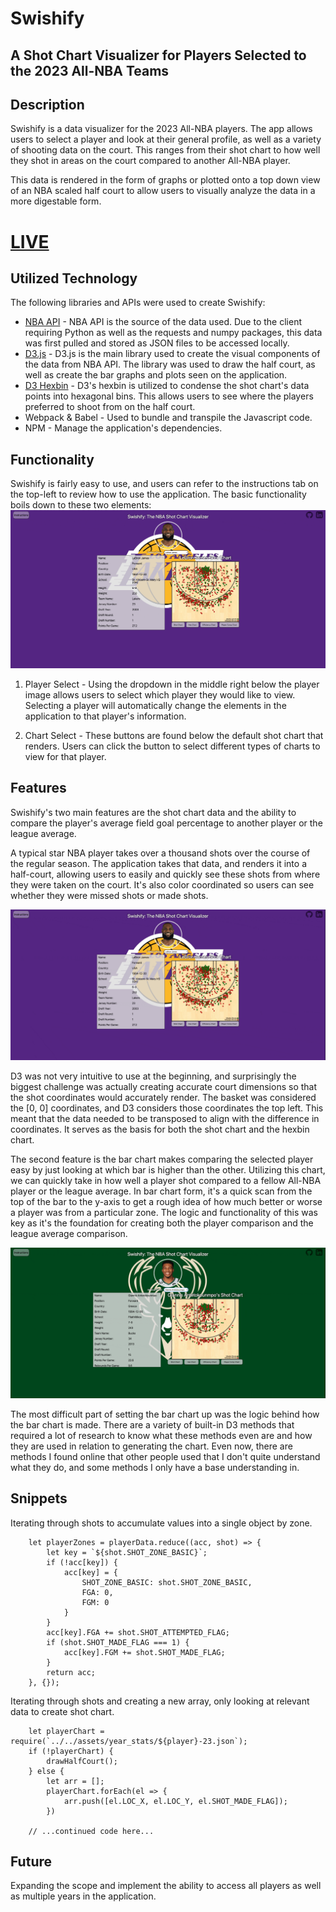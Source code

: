 # Swishify

## A Shot Chart Visualizer for Players Selected to the 2023 All-NBA Teams

## Description

Swishify is a data visualizer for the 2023 All-NBA players. The app allows users to select a player and look at their general profile, as well as a variety of shooting data on the court. This ranges from their shot chart to how well they shot in areas on the court compared to another All-NBA player. 

This data is rendered in the form of graphs or plotted onto a top down view of an NBA scaled half court to allow users to visually analyze the data in a more digestable form.

# [LIVE](https://elliotchang126.github.io/Swishify/)

## Utilized Technology

The following libraries and APIs were used to create Swishify:
- [NBA API](https://github.com/swar/nba_api) - NBA API is the source of the data used. Due to the client requiring Python as well as the requests and numpy packages, this data was first pulled and stored as JSON files to be accessed locally.
- [D3.js](https://d3js.org/) - D3.js is the main library used to create the visual components of the data from NBA API. The library was used to draw the half court, as well as create the bar graphs and plots seen on the application.
- [D3 Hexbin](https://github.com/d3/d3-hexbin) - D3's hexbin is utilized to condense the shot chart's data points into hexagonal bins. This allows users to see where the players preferred to shoot from on the half court.
- Webpack & Babel - Used to bundle and transpile the Javascript code.
- NPM - Manage the application's dependencies.

## Functionality

Swishify is fairly easy to use, and users can refer to the instructions tab on the top-left to review how to use the application. The basic functionality boils down to these two elements:
![](./assets/instructions.gif)

1. Player Select - Using the dropdown in the middle right below the player image allows users to select which player they would like to view. Selecting a player will automatically change the elements in the application to that player's information.

2. Chart Select - These buttons are found below the default shot chart that renders. Users can click the button to select different types of charts to view for that player.

## Features

Swishify's two main features are the shot chart data and the ability to compare the player's average field goal percentage to another player or the league average. 

A typical star NBA player takes over a thousand shots over the course of the regular season. The application takes that data, and renders it into a half-court, allowing users to easily and quickly see these shots from where they were taken on the court. It's also color coordinated so users can see whether they were missed shots or made shots. 

![](./assets/shot-chart.gif)

D3 was not very intuitive to use at the beginning, and surprisingly the biggest challenge was actually creating accurate court dimensions so that the shot coordinates would accurately render. The basket was considered the [0, 0] coordinates, and D3 considers those coordinates the top left. This meant that the data needed to be transposed to align with the difference in coordinates. It serves as the basis for both the shot chart and the hexbin chart.

The second feature is the bar chart makes comparing the selected player easy by just looking at which bar is higher than the other. Utilizing this chart, we can quickly take in how well a player shot compared to a fellow All-NBA player or the league average. In bar chart form, it's a quick scan from the top of the bar to the y-axis to get a rough idea of how much better or worse a player was from a particular zone. The logic and functionality of this was key as it's the foundation for creating both the player comparison and the league average comparison.

![](./assets/bar-chart.gif)

The most difficult part of setting the bar chart up was the logic behind how the bar chart is made. There are a variety of built-in D3 methods that required a lot of research to know what these methods even are and how they are used in relation to generating the chart. Even now, there are methods I found online that other people used that I don't quite understand what they do, and some methods I only have a base understanding in.

## Snippets

Iterating through shots to accumulate values into a single object by zone.
```
    let playerZones = playerData.reduce((acc, shot) => {
        let key = `${shot.SHOT_ZONE_BASIC}`;
        if (!acc[key]) {
            acc[key] = {
                SHOT_ZONE_BASIC: shot.SHOT_ZONE_BASIC,
                FGA: 0,
                FGM: 0
            }
        }
        acc[key].FGA += shot.SHOT_ATTEMPTED_FLAG;
        if (shot.SHOT_MADE_FLAG === 1) {
            acc[key].FGM += shot.SHOT_MADE_FLAG;
        }
        return acc;
    }, {});
```
Iterating through shots and creating a new array, only looking at relevant data to create shot chart.
```
    let playerChart = require(`../../assets/year_stats/${player}-23.json`);
    if (!playerChart) {
        drawHalfCourt();
    } else {
        let arr = [];
        playerChart.forEach(el => {
            arr.push([el.LOC_X, el.LOC_Y, el.SHOT_MADE_FLAG]);
        })

    // ...continued code here...
```

## Future

Expanding the scope and implement the ability to access all players as well as multiple years in the application. 

<!-- ## Background -->
<!-- Swishify is a data visualizer for All-NBA players for the 2023 season. The purpose is to be able to compare where these top players like to shoot from. It has the following elements:

- Player Profile
- Shot Chart (Field Goals Made and Missed)
- Efficiency to League Average Zone Chart
- Player Comparison Zone Chart

The base functionality of the website is to allow users to view shot data of a player or between players, as well as their profile. -->

<!-- ## Functionality & MVPs

Using Swishify, users will be able to view:

1. A player's profile, with details about the player themselves
2. A player's shot chart from the 2022-23 season
3. A zone chart which color codes where a player shot higher than the league average
4. A comparison zone chart which color codes where one player was more effective than the other
5. Toggle between players and charts with buttons and/or dropdowns

Additionally, this project will include:
- An instructions tab to view details on how to utilize the site
- A production README

## Wireframes

<p align="center">
    <img src="assets/homepage.png" alt="show-page" width="800">
</p>

- Instruction tab with details on how to use the site
- Github and Linkedin links on the top right
- On the left, the player information renders information about a player, selected in the player selector box below
- On the right, the shot chart renders a half court with depending on the selectors utilized below. The player 2 box should be greyed out if comparison is not selected

## Technologies, Libraries, and APIs

The project will be implemented with the following technologies:

- The NBA API is used to pull data. Due to being in Python, it is pulled first and stored as a JSON file
- The D3.js library is used to create the shot charts and zones
- Webpack and Babel is used to bundle and transpile the source Javascript code
- NPM is utilized to manage project dependencies

** Implementation Timeline

- **Friday & Weekend**: Complete setup for the project. Pull all the data required from the API. Spend time learning the D3.js libary and get a basic half court rendered to show up on screen. Implement the underlying logic to render the data onto the shot chart. Ideally, the logic for all 3 charts will be completed by Sunday.
- **Monday**: Complete any remaining logic that was not done. Begin the CSS styling to make sure that the site looks presentable.
- **Tuesday**: Continue CSS styling. If managed to complete, ensure that everything works correctly with the styling.
- **Wednesday**: Review everything to make sure that the entire project is implemented correctly and nothing breaks.
- **Thursday**: Deploy to GitHub pages. Rewrite this proposal as a production README.

## Potential Bonuses

Some potential anticipated update this could eventually lead to:
- An additional render of shot selection by game
- Increasing the number of years the data is available in
- Light and Dark mode -->